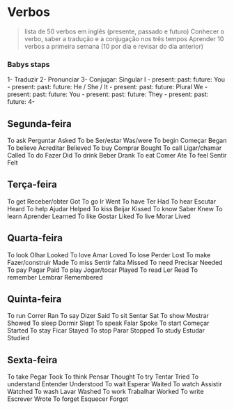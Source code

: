# Verbos
> lista de 50 verbos em inglês (presente, passado e futuro)
> Conhecer o verbo, saber a tradução e a conjugação nos três tempos 
> Aprender 10 verbos a primeira semana (10 por dia e revisar do dia anterior)

### Babys staps
1- Traduzir
2- Pronunciar
3- Conjugar:
    Singular
    I - 
        present:
        past:
        future:
    You -
        present:
        past:
        future:
    He / She / It -
        present:
        past:
        future:
    Plural 
    We -
        present:
        past:
        future:
    You -
        present:
        past:
        future:
    They -
        present:
        past:
        future:
4- 

## Segunda-feira
To ask	Perguntar	Asked
To be	Ser/estar	Was/were
To begin	Começar	Began
To believe	Acreditar	Believed
To buy	Comprar	Bought
To call	Ligar/chamar	Called
To do	Fazer	Did
To drink	Beber	Drank
To eat	Comer	Ate
To feel	Sentir	Felt

## Terça-feira
To get	Receber/obter	Got
To go	Ir	Went
To have	Ter	Had
To hear	Escutar	Heard
To help	Ajudar	Helped
To kiss	Beijar	Kissed
To know	Saber	Knew
To learn	Aprender	Learned
To like	Gostar	Liked
To live	Morar	Lived

## Quarta-feira
To look	Olhar	Looked
To love	Amar	Loved
To lose	Perder	Lost
To make	Fazer/construir	Made
To miss	Sentir falta	Missed
To need	Precisar	Needed
To pay	Pagar	Paid
To play	Jogar/tocar	Played
To read	Ler	Read
To remember	Lembrar	Remembered

## Quinta-feira
To run	Correr	Ran
To say	Dizer	Said
To sit	Sentar	Sat
To show	Mostrar	Showed
To sleep	Dormir	Slept
To speak	Falar	Spoke
To start	Começar	Started
To stay	Ficar	Stayed
To stop	Parar	Stopped
To study	Estudar	Studied

## Sexta-feira
To take	Pegar	Took
To think	Pensar	Thought
To try	Tentar	Tried
To understand	Entender	Understood
To wait	Esperar	Waited
To watch	Assistir	Watched
To wash	Lavar	Washed
To work	Trabalhar	Worked
To write	Escrever	Wrote
To forget	Esquecer	Forgot
